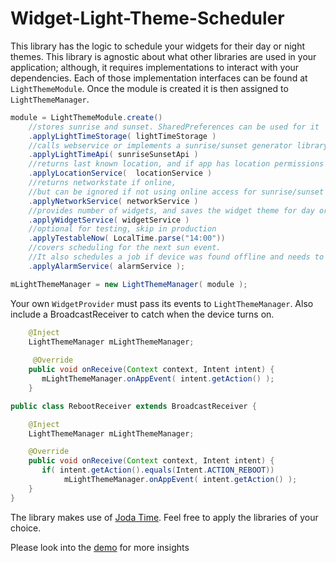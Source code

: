 # Widget-Light-Theme-Scheduler

This library has the logic to schedule your widgets for their day or night themes. This library is agnostic about what other libraries are used in your application; although, it requires implementations to interact with your dependencies.
Each of those implementation interfaces can be found at `LightThemeModule`. Once the module is created it is then assigned to `LightThemeManager`.

```java
module = LightThemeModule.create()
    //stores sunrise and sunset. SharedPreferences can be used for it
    .applyLightTimeStorage( lightTimeStorage )
    //calls webservice or implements a sunrise/sunset generator library
    .applyLightTimeApi( sunriseSunsetApi ) 
    //returns last known location, and if app has location permissions
    .applyLocationService(  locationService ) 
    //returns networkstate if online, 
    //but can be ignored if not using online access for sunrise/sunset
    .applyNetworkService( networkService ) 
    //provides number of widgets, and saves the widget theme for day or night
    .applyWidgetService( widgetService ) 
    //optional for testing, skip in production
    .applyTestableNow( LocalTime.parse("14:00")) 
    //covers scheduling for the next sun event. 
    //It also schedules a job if device was found offline and needs to pull data
    .applyAlarmService( alarmService ); 

mLightThemeManager = new LightThemeManager( module );
```

Your own `WidgetProvider` must pass its events to `LightThemeManager`. Also include a BroadcastReceiver to catch when the device turns on.

```java
    @Inject
    LightThemeManager mLightThemeManager;
    
     @Override
    public void onReceive(Context context, Intent intent) {
       mLightThemeManager.onAppEvent( intent.getAction() );
    }
```

```java
public class RebootReceiver extends BroadcastReceiver {

    @Inject
    LightThemeManager mLightThemeManager;

    @Override
    public void onReceive(Context context, Intent intent) {
       if( intent.getAction().equals(Intent.ACTION_REBOOT))
            mLightThemeManager.onAppEvent( intent.getAction() );
    }
}
```

The library makes use of [Joda Time](http://www.joda.org/joda-time/). Feel free to apply the libraries of your choice.

Please look into the [demo](/lightthemedemo) for more insights

